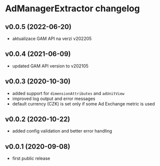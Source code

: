 # AdManagerExtractor changelog

## v0.0.5 (2022-06-20)

- aktualizace GAM API na verzi v202205

## v0.0.4 (2021-06-09)

- updated GAM API version to v202105

## v0.0.3 (2020-10-30)

- added support for `dimensionAttributes` and `adUnitView`
- improved log output and error messages
- default currency (CZK) is set only if some Ad Exchange metric is used

## v0.0.2 (2020-10-22)

- added config validation and better error handling

## v0.0.1 (2020-09-08)

- first public release
